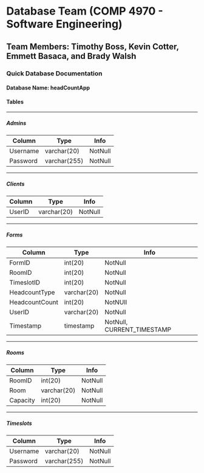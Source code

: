 # Database Team (COMP 4970 - Software Engineering)
## Team Members: Timothy Boss, Kevin Cotter, Emmett Basaca, and Brady Walsh

### Quick Database Documentation
#### Database Name: headCountApp

#### Tables
---
##### Admins
| Column   | Type         | Info    |
|----------|--------------|---------|
| Username | varchar(20)  | NotNull |
| Password | varchar(255) | NotNull |
---
##### Clients
| Column   | Type         | Info    |
|----------|--------------|---------|
| UserID   | varchar(20)  | NotNull |

---
##### Forms
| Column         | Type         | Info                       |
|----------------|--------------|----------------------------|
| FormID         | int(20)      | NotNull                    |
| RoomID         | int(20)      | NotNull                    |
| TimeslotID     | int(20)      | NotNull                    |
| HeadcountType  | varchar(20)  | NotNull                    |
| HeadcountCount | int(20)      | NotNUll                    |
| UserID         | varchar(20)  | NotNull                    |
| Timestamp      | timestamp    | NotNull, CURRENT_TIMESTAMP |
---
##### Rooms
| Column   | Type         | Info    |
|----------|--------------|---------|
| RoomID   | int(20)      | NotNull |
| Room     | varchar(20)  | NotNull |
| Capacity | int(20)      | NotNull |
---
##### Timeslots
| Column   | Type         | Info    |
|----------|--------------|---------|
| Username | varchar(20)  | NotNull |
| Password | varchar(255) | NotNull |